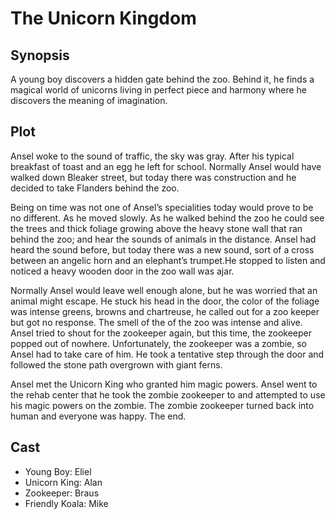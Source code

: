 # The Unicorn Kingdom

## Synopsis

A young boy discovers a hidden gate behind the zoo.
Behind it, he finds a magical world of unicorns living in perfect piece and harmony where he discovers the meaning of imagination.

## Plot

Ansel woke to the sound of traffic, the sky was gray.
After his typical breakfast of toast and an egg he left for school.
Normally Ansel would have walked down Bleaker street, but today there was construction and he decided to take Flanders behind the zoo.

Being on time was not one of Ansel’s specialities today would prove to be no different.
As he moved slowly.
As he walked behind the zoo he could see the trees and thick foliage growing above the heavy stone wall that ran behind the zoo; and hear the sounds of animals in the distance.
Ansel had heard the sound before, but today there was a new sound, sort of a cross between an angelic horn and an elephant’s trumpet.He stopped to listen and noticed a heavy wooden door in the zoo wall was ajar.

Normally Ansel would leave well enough alone, but he was worried that an animal might escape.
He stuck his head in the door, the color of the foliage was intense greens, browns and chartreuse, he called out for a zoo keeper but got no response.
The smell of the of the zoo was intense and alive.
Ansel tried to shout for the zookeeper again, but this time, the zookeeper popped out of nowhere.
Unfortunately, the zookeeper was a zombie, so Ansel had to take care of him.
He took a tentative step through the door and followed the stone path overgrown with giant ferns.

Ansel met the Unicorn King who granted him magic powers.
Ansel went to the rehab center that he took the zombie zookeeper to and attempted to use his magic powers on the zombie.
The zombie zookeeper turned back into human and everyone was happy.
The end.

## Cast

* Young Boy: Eliel
* Unicorn King: Alan
* Zookeeper: Braus
* Friendly Koala: Mike
